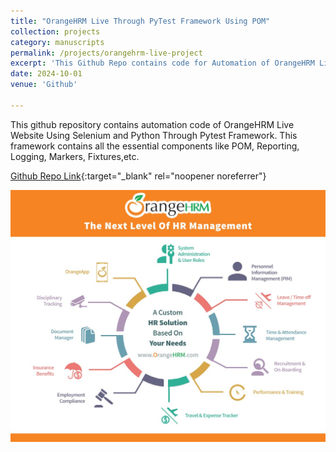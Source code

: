 ```yaml
---
title: "OrangeHRM Live Through PyTest Framework Using POM"
collection: projects
category: manuscripts
permalink: /projects/orangehrm-live-project
excerpt: 'This Github Repo contains code for Automation of OrangeHRM Live Website which is a web application for HR Management.'
date: 2024-10-01
venue: 'Github'

---
```



This github repository contains automation code of OrangeHRM Live Website Using Selenium and Python Through Pytest Framework. This framework contains all the essential components like POM, Reporting, Logging, Markers, Fixtures,etc.

[Github Repo Link](https://github.com/automatealchemist/Orange_HRM_Automation_Framework){:target="_blank" rel="noopener noreferrer"}

<img src='/images/orange-hrm.jpg'>